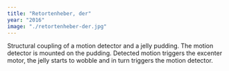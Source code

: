 ```yaml
---
title: "Retortenheber, der"
year: "2016"
image: "./retortenheber-der.jpg"
---
```

Structural coupling of a motion detector and a jelly pudding. The motion detector is mounted on the pudding. Detected motion triggers the excenter motor, the jelly starts to wobble and in turn triggers the motion detector.